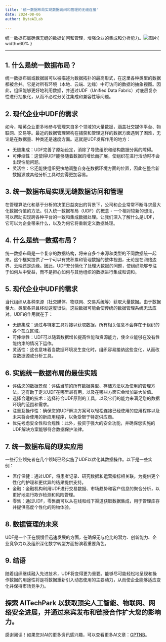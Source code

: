 ```yaml
---
title: '统一数据布局实现数据访问和管理的无缝连接'
date: 2024-08-06
author: ByteAILab

---
```


统一数据布局确保无缝的数据访问和管理，增强企业的集成和分析能力。![图片](https://ai-techpark.com/wp-content/uploads/2024/08/Data-Access-and-Management-960x540.jpg){ width=60% }

---


## 1. 什么是统一数据布局？
统一数据布局或数据层可以被描述为数据拓扑的最高形式，在这里各种类型的数据都被合并。它是对所有环境（本地、云端、边缘）中可访问的数据的抽象视图。因此，组织能够更好地利用数据，并通过UDF（Unified Data Fabric）对底层复杂性进行抽象化，从而不必过分关注集成和兼容性等问题。

## 2. 现代企业中UDF的需求
如今，精英企业更多地参与管理来自多个领域的大量数据，涵盖社交媒体平台、物联网、交易等。最近的数据管理架构在捕获和管理这样的数据方面遇到了困难，无论是在数据量、种类还是速度方面。这就是UDF发挥作用的地方：
- 无缝集成：UDF完善了原始设定，消除了导致组织和结构数据分离的障碍。
- 可伸缩性：这使得UDF能够随着数据的增长而扩展，使组织在进行活动时不会出现性能问题。
- 灵活性：它还能使组织更快地调整自身在数据环境方面的位置，因此在整合新数据源或其他分析工具时变得更加容易。

## 3. 统一数据布局实现无缝数据访问和管理
在管理算法化和基于分析的决策日益突出的背景下，公司和企业常常不断寻求最大化数据价值的方法。引入统一数据布局（UDF）的概念 - 一个相对较新的想法，可以帮助实现跨各种平台的一致和集成数据处理。让我们深入了解什么是UDF，它可以为企业带来什么，以及为何它将重新定义数据处理。

## 4. 什么是统一数据布局？
统一数据布局是一个复杂的数据结构，将来自多个来源和类型的不同数据统一起来。这个框架提供了一个可以有效积累和管理数据的整体视图，无论是在网络边界、云端还是边缘。因此，UDF充分简化了处理大数据的问题，使组织能够专注于如何从中受益，而不是担心如何与其他组织的数据进行集成和调和。

## 5. 现代企业中UDF的需求
当代组织从各种来源（社交媒体、物联网、交易系统等）获取大量数据。由于数据量大，类型各异且移动速度很快，这些数据可能会使传统的数据管理系统无法应对。UDF的作用就在于：
- 无缝集成：通过与特定工具对接以获取数据，所有相关信息不会存在于组织的各个孤立区域。
- 可伸缩性：UDF可以随着数据增长提高性能和资源能力，使企业能够在没有性能约束的情况下运作。
- 灵活性：这也意味着当数据环境发生变化时，组织容易接纳这些变化，从而改变数据源或分析工具。

## 6. 实施统一数据布局的最佳实践
- 评估您的数据景观：评估当前的所有数据类型、存储方法以及使用的管理方法。这有助于定义UDF在哪里最有用，以及在哪些方面它会增加最大价值。
- 选择合适的技术：选择符合UDF原则的工具，以及它们的能力来满足您的数据环境的范围和需求。
- 注重互操作性：确保您的UDF解决方案可以轻松连接已经使用的应用程序以及未来将会使用的新应用程序，以免受限于特定供应商。
- 优先考虑安全性和合规性：此外，投资于强大的安全功能，并确保您实施的UDF解决方案能够符合数据保护法律。

## 7. 统一数据布局的现实应用
一些行业领先者在几个领域已经实施了UDF以优化其数据操作。以下是一些实例：
- 医疗保健：通过UDF，将患者记录、研究数据和运营指标相关联，为提供更个性化的护理和更优异的结果提供支持。
- 金融：金融机构利用UDF进行交易数据、市场趋势和客户信息的聚合分析，以更好地进行欺诈检测和风险管理。
- 零售：通过UDF，零售商可以从在线和线下渠道获取数据集成，用于管理库存并提供高度个性化的购物体验。

## 8. 数据管理的未来
UDF是一个正在慢慢但迅速发展的方面，在确保无与伦比的潜力、创新能力、企业竞争力以及组织深化数字转型方面扮演着重要角色。

## 9. 结语
随着组织继续融入先进技术，UDF将变得更为重要。能够尽可能轻松地呈现和操作数据的用途性将是将数据重新引入动态使用的主要动力，从而使企业能够适应变化并保持市场竞争力。

探索 AITechPark 以获取顶尖人工智能、物联网、网络安全进展，并通过来宾发布和链接合作扩大您的影响力。
---
感谢阅读！如果您对AI的更多资讯感兴趣，可以查看更多AI文章：[GPTNB](https://gptnb.com)。